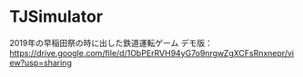 # TJSimulator
2019年の早稲田祭の時に出した鉄道運転ゲーム
デモ版：https://drive.google.com/file/d/1ObPErRVH94yG7o9nrgwZgXCFsRnxnepr/view?usp=sharing
